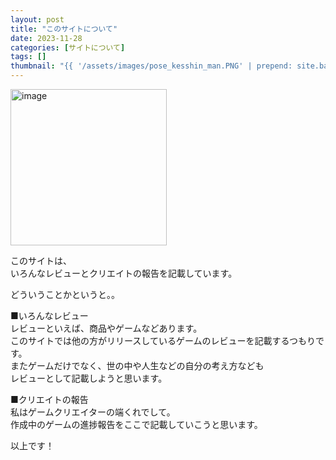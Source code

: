 ```yaml
---
layout: post
title: "このサイトについて"
date: 2023-11-28
categories: [サイトについて]
tags: []
thumbnail: "{{ '/assets/images/pose_kesshin_man.PNG' | prepend: site.baseurl }}"
---
```


<img src="{{ '/assets/images/pose_kesshin_man.PNG' | prepend: site.baseurl }}" alt="image" width="250" class="center-image"/>  

このサイトは、  
いろんなレビューとクリエイトの報告を記載しています。  

どういうことかというと。。  
  
■いろんなレビュー  
レビューといえば、商品やゲームなどあります。  
このサイトでは他の方がリリースしているゲームのレビューを記載するつもりです。  
またゲームだけでなく、世の中や人生などの自分の考え方なども  
レビューとして記載しようと思います。  
  
  
■クリエイトの報告  
私はゲームクリエイターの端くれでして。  
作成中のゲームの進捗報告をここで記載していこうと思います。  
  
  
以上です！  
  
